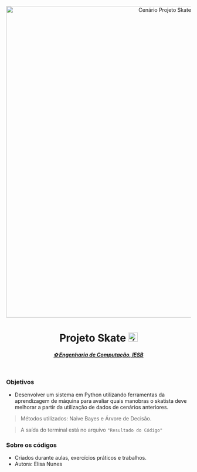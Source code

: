 <html>
<header>
  <img src="https://lh3.googleusercontent.com/pw/AP1GczP7JLPTBoTNrThTse_9xq1d7CWLsMZulMvHQK647njP0_E96ZL8oXFcQUFvZAiI0tZS4wZSquT461z-pfrTIz3zdkl0FT0Fis0pFkAT2nvpED6ZXNrc9dKrQZGwMabG9eRcLoCw-Hr-f0cO2PnZIclS=w1800-h300-s-no-gm?authuser=0" alt="Cenário Projeto Skate" border="0" width="850"/>
  <h1>Projeto Skate <img src="https://lh3.googleusercontent.com/pw/AP1GczPum3SFUoFH27If6qg_j5A2qKbZ9uB5SPNZidBYPH5CRiP9bQpNaS-Vk9JU1CbZIf1cL49ut4y1FMm1vDNfm1L1Ed72cnzHwtxazib8D_g-lXn4CL9VYQL3pSsNfmJvco2kAuSUrPuMHEPR277Y0Fpp=w512-h512-s-no-gm?authuser=0" alt="Ícone de Skate" border="0" width="25" /></h1>
  <h4><u><i>✿ Engenharia de Computação, IESB</i></u></h4>
</header>
</html>

### Objetivos
- Desenvolver um sistema em Python utilizando ferramentas da aprendizagem de máquina para avaliar quais manobras o skatista deve melhorar a partir da utilização de dados de cenários anteriores.

> Métodos utilizados: Naive Bayes e Árvore de Decisão.

> A saída do terminal está no arquivo `"Resultado do Código"`

### Sobre os códigos
- Criados durante aulas, exercícios práticos e trabalhos.
- Autora: Elisa Nunes
